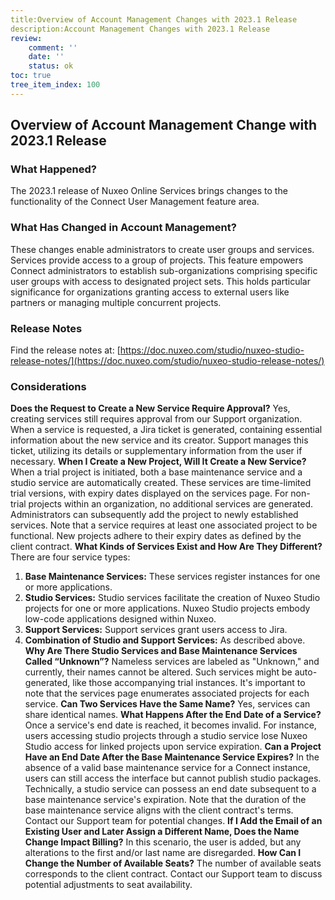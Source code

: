 ```yaml
---
title:Overview of Account Management Changes with 2023.1 Release
description:Account Management Changes with 2023.1 Release
review:
    comment: ''
    date: ''
    status: ok
toc: true
tree_item_index: 100
---
```








## Overview of Account Management Change with 2023.1 Release
### What Happened?
The 2023.1 release of Nuxeo Online Services brings changes to the functionality of the Connect User Management feature area.
### What Has Changed in Account Management?
These changes enable administrators to create user groups and services. Services provide access to a group of projects. This feature empowers Connect administrators to establish sub-organizations comprising specific user groups with access to designated project sets. This holds particular significance for organizations granting access to external users like partners or managing multiple concurrent projects.
### Release Notes
Find the release notes at: [https://doc.nuxeo.com/studio/nuxeo-studio-release-notes/](https://doc.nuxeo.com/studio/nuxeo-studio-release-notes/)
### Considerations
**Does the Request to Create a New Service Require Approval?**
Yes, creating services still requires approval from our Support organization. When a service is requested, a Jira ticket is generated, containing essential information about the new service and its creator. Support manages this ticket, utilizing its details or supplementary information from the user if necessary.
**When I Create a New Project, Will It Create a New Service?**
When a trial project is initiated, both a base maintenance service and a studio service are automatically created. These services are time-limited trial versions, with expiry dates displayed on the services page. For non-trial projects within an organization, no additional services are generated. Administrators can subsequently add the project to newly established services. Note that a service requires at least one associated project to be functional. New projects adhere to their expiry dates as defined by the client contract.
**What Kinds of Services Exist and How Are They Different?**
There are four service types:
1. **Base Maintenance Services:** These services register instances for one or more applications.
2. **Studio Services:** Studio services facilitate the creation of Nuxeo Studio projects for one or more applications. Nuxeo Studio projects embody low-code applications designed within Nuxeo.
3. **Support Services:** Support services grant users access to Jira.
4. **Combination of Studio and Support Services:** As described above.
**Why Are There Studio Services and Base Maintenance Services Called “Unknown”?**
Nameless services are labeled as "Unknown," and currently, their names cannot be altered. Such services might be auto-generated, like those accompanying trial instances. It's important to note that the services page enumerates associated projects for each service.
**Can Two Services Have the Same Name?**
Yes, services can share identical names.
**What Happens After the End Date of a Service?**
Once a service's end date is reached, it becomes invalid. For instance, users accessing studio projects through a studio service lose Nuxeo Studio access for linked projects upon service expiration.
**Can a Project Have an End Date After the Base Maintenance Service Expires?**
In the absence of a valid base maintenance service for a Connect instance, users can still access the interface but cannot publish studio packages. Technically, a studio service can possess an end date subsequent to a base maintenance service's expiration. Note that the duration of the base maintenance service aligns with the client contract's terms. Contact our Support team for potential changes.
**If I Add the Email of an Existing User and Later Assign a Different Name, Does the Name Change Impact Billing?**
In this scenario, the user is added, but any alterations to the first and/or last name are disregarded.
**How Can I Change the Number of Available Seats?**
The number of available seats corresponds to the client contract. Contact our Support team to discuss potential adjustments to seat availability.
